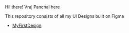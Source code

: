 Hii there! Vraj Panchal here

This repository consists of all my UI Designs built on Figma

* <a href="https://github.com/vrajpanchal2309/Figma/tree/main/MyFirstDesign">MyFirstDesign</a>
